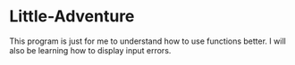 # Little-Adventure

This program is just for me to understand how to use functions better.
I will also be learning how to display input errors.
